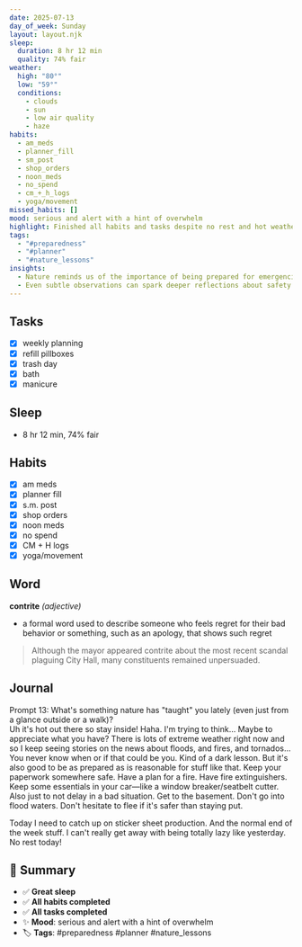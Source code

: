 ```yaml
---
date: 2025-07-13
day_of_week: Sunday
layout: layout.njk
sleep:
  duration: 8 hr 12 min
  quality: 74% fair
weather:
  high: "80°"
  low: "59°"
  conditions:
    - clouds
    - sun
    - low air quality
    - haze
habits:
  - am_meds
  - planner_fill
  - sm_post
  - shop_orders
  - noon_meds
  - no_spend
  - cm_+_h_logs
  - yoga/movement
missed_habits: []
mood: serious and alert with a hint of overwhelm
highlight: Finished all habits and tasks despite no rest and hot weather.
tags:
  - "#preparedness"
  - "#planner"
  - "#nature_lessons"
insights:
  - Nature reminds us of the importance of being prepared for emergencies.
  - Even subtle observations can spark deeper reflections about safety and gratitude.
---
```


## Tasks
- [x] weekly planning  
- [x] refill pillboxes  
- [x] trash day  
- [x] bath  
- [x] manicure  

## Sleep
- 8 hr 12 min, 74% fair

## Habits
- [x] am meds  
- [x] planner fill  
- [x] s.m. post  
- [x] shop orders  
- [x] noon meds  
- [x] no spend  
- [x] CM + H logs  
- [x] yoga/movement  

## Word
**contrite** *(adjective)*  
- a formal word used to describe someone who feels regret for their bad behavior or something, such as an apology, that shows such regret  
> Although the mayor appeared contrite about the most recent scandal plaguing City Hall, many constituents remained unpersuaded.

## Journal
Prompt 13: What's something nature has "taught" you lately (even just from a glance outside or a walk)?  
Uh it's hot out there so stay inside! Haha. I'm trying to think… Maybe to appreciate what you have? There is lots of extreme weather right now and so I keep seeing stories on the news about floods, and fires, and tornados... You never know when or if that could be you. Kind of a dark lesson. But it's also good to be as prepared as is reasonable for stuff like that. Keep your paperwork somewhere safe. Have a plan for a fire. Have fire extinguishers. Keep some essentials in your car—like a window breaker/seatbelt cutter. Also just to not delay in a bad situation. Get to the basement. Don't go into flood waters. Don't hesitate to flee if it's safer than staying put.

Today I need to catch up on sticker sheet production. And the normal end of the week stuff. I can't really get away with being totally lazy like yesterday. No rest today!

## 📌 Summary
- ✅ **Great sleep**
- ✅ **All habits completed**
- ✅ **All tasks completed**
- ✨ **Mood**: serious and alert with a hint of overwhelm
- 🏷️ **Tags**: #preparedness #planner #nature_lessons